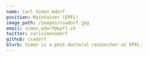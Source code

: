 ```yaml
---
name: Carl Simon Adorf
position: Maintainer (EPFL)
image_path: /images/csadorf.jpg
email: simon.adorf@epfl.ch
twitter: carlsimonadorf
github: csadorf
blurb: Simon is a post-doctoral researcher at EPFL.
---
```

